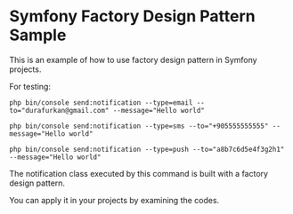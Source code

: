 # Symfony Factory Design Pattern Sample

This is an example of how to use factory design pattern in Symfony projects.


For testing:

`php bin/console send:notification --type=email --to="durafurkan@gmail.com" --message="Hello world"`

`php bin/console send:notification --type=sms --to="+905555555555" --message="Hello world"`

`php bin/console send:notification --type=push --to="a8b7c6d5e4f3g2h1" --message="Hello world"`

The notification class executed by this command is built with a factory design pattern.

You can apply it in your projects by examining the codes.
